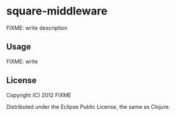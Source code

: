 # square-middleware

FIXME: write description

## Usage

FIXME: write

## License

Copyright (C) 2012 FIXME

Distributed under the Eclipse Public License, the same as Clojure.
